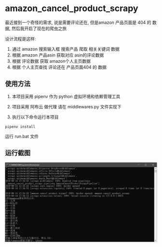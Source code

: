 # amazon_cancel_product_scrapy

最近接到一个奇怪的需求, 说是需要评论还在, 但是amazon 产品页面是 404 的 数据, 然后我开启了现在的爬虫之旅

设计流程是这样:

1. 通过 amazon 搜索输入框 搜索产品 爬取 相关关键词 数据
2. 根据 amazon 产品asin 获取对应 asin的评论数据 
3. 根据 评论数据 获取 amazon个人主页数据
4. 根据 个人主页查找 评论还在 产品页面404 的 数据

## 使用方法

1. 本项目采用 pipenv 作为 python 虚拟环境和依赖管理工具

2. 项目采用 阿布云 做代理 请在 middlewares.py 文件实现下

3. 执行以下命令运行本项目

```
pipenv install
```

运行 run.bat 文件

## 运行截图

![amazon_cancel_product_scrapy](https://github.com/LingHanChuJian/amazon_cancel_product_scrapy/blob/master/img/cancel.png)